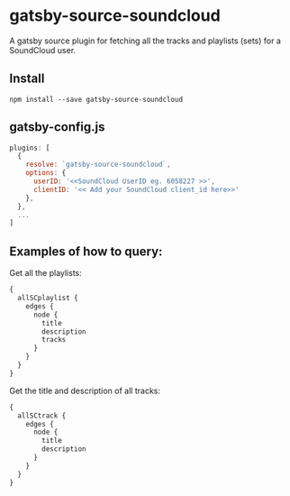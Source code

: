 # gatsby-source-soundcloud

A gatsby source plugin for fetching all the tracks and playlists (sets) for a SoundCloud user.

## Install

`npm install --save gatsby-source-soundcloud`


## gatsby-config.js

```javascript
plugins: [
  {
    resolve: `gatsby-source-soundcloud`,
    options: {
      userID: '<<SoundCloud UserID eg. 6058227 >>',
      clientID: '<< Add your SoundCloud client_id here>>'
    },
  },
  ...
]
```

## Examples of how to query:

Get all the playlists:

```graphql
{
  allSCplaylist {
    edges {
      node {
        title
        description
        tracks
      }
    }
  }
}
```

Get the title and description of all tracks:

```graphql
{
  allSCtrack {
    edges {
      node {
        title
        description
      }
    }
  }
}
```
